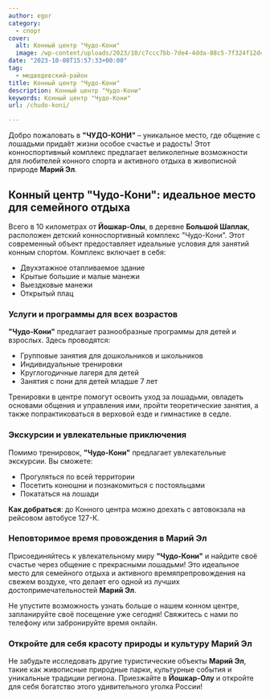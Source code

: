 ```yaml
---
author: egor
category:
  - спорт
cover:
  alt: Конный центр "Чудо-Кони"
  image: /wp-content/uploads/2023/10/c7ccc7bb-7de4-4dda-88c5-7f324f12dcac-1.png
date: "2023-10-08T15:57:33+00:00"
tag:
  - медведевский-район
title: Конный центр "Чудо-Кони"
description: Конный центр "Чудо-Кони"
keywords: Конный центр "Чудо-Кони"
url: /chudo-koni/

---
```

Добро пожаловать в **"ЧУДО-КОНИ"** – уникальное место, где общение с лошадьми придаёт жизни особое счастье и радость! Этот конноспортивный комплекс предлагает великолепные возможности для любителей конного спорта и активного отдыха в живописной природе **Марий Эл**.

## Конный центр "Чудо-Кони": идеальное место для семейного отдыха

Всего в 10 километрах от **Йошкар-Олы**, в деревне **Большой Шаплак**, расположен детский конноспортивный комплекс "Чудо-Кони". Этот современный объект предоставляет идеальные условия для занятий конным спортом. Комплекс включает в себя:

- Двухэтажное отапливаемое здание
- Крытые большие и малые манежи
- Выездковые манежи
- Открытый плац

### Услуги и программы для всех возрастов

**"Чудо-Кони"** предлагает разнообразные программы для детей и взрослых. Здесь проводятся:

- Групповые занятия для дошкольников и школьников
- Индивидуальные тренировки
- Круглогодичные лагеря для детей
- Занятия с пони для детей младше 7 лет

Тренировки в центре помогут освоить уход за лошадьми, овладеть основами общения и управления ими, пройти теоретические занятия, а также попрактиковаться в верховой езде и гимнастике в седле.

### Экскурсии и увлекательные приключения

Помимо тренировок, **"Чудо-Кони"** предлагает увлекательные экскурсии. Вы сможете:

- Прогуляться по всей территории
- Посетить конюшни и познакомиться с постояльцами
- Покататься на лошади

**Как добраться**: до Конного центра можно доехать с автовокзала на рейсовом автобусе 127-К.

### Неповторимое время провождения в Марий Эл

Присоединяйтесь к увлекательному миру **"Чудо-Кони"** и найдите своё счастье через общение с прекрасными лошадьми! Это идеальное место для семейного отдыха и активного времяпрепровождения на свежем воздухе, что делает его одной из лучших достопримечательностей **Марий Эл**.

Не упустите возможность узнать больше о нашем конном центре, запланируйте своё посещение уже сегодня! Свяжитесь с нами по телефону или забронируйте время онлайн.

### Откройте для себя красоту природы и культуру Марий Эл

Не забудьте исследовать другие туристические объекты **Марий Эл**, такие как живописные природные парки, культурные события и уникальные традиции региона. Приезжайте в **Йошкар-Олу** и откройте для себя богатство этого удивительного уголка России!
